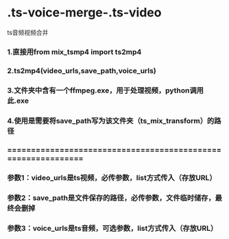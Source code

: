 # .ts-voice-merge-.ts-video
ts音频视频合并
### 1.直接用from mix_tsmp4 import ts2mp4
### 2.ts2mp4(video_urls,save_path,voice_urls) 

### 3.文件夹中含有一个ffmpeg.exe，用于处理视频，python调用此.exe
### 4.使用是需要将save_path写为该文件夹（ts_mix_transform）的路径
### =============================================================

### 参数1：video_urls是ts视频，必传参数，list方式传入（存放URL）
### 参数2：save_path是文件保存的路径，必传参数，文件临时储存，最终会删掉
### 参数3：voice_urls是ts音频，可选参数，list方式传入（存放URL）

